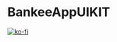 # BankeeAppUIKIT

[![ko-fi](https://www.ko-fi.com/img/githubbutton_sm.svg)](https://ko-fi.com/X8X52AS1J)
